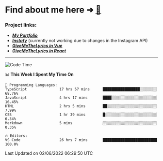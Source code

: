 # Find about me here ➜ [🧑](https://pauabella.dev)

### Project links:
- ***[My Portfolio](https://pauabella.dev)***
- ***[Instafy](https://instafy.me)*** (currently not working due to changes in the Instagram API)
- ***[GiveMeTheLyrics in Vue](https://lyrics.pauabella.dev)***
- ***[GiveMeTheLyrics in React](https://pauabella.dev/GiveMeTheLyrics)***

---
<!--START_SECTION:waka-->
![Code Time](http://img.shields.io/badge/Code%20Time-1%2C119%20hrs%204%20mins-blue)

📊 **This Week I Spent My Time On** 

```text
💬 Programming Languages: 
TypeScript               17 hrs 57 mins      █████████████████░░░░░░░░   68.76% 
JavaScript               4 hrs 17 mins       ████░░░░░░░░░░░░░░░░░░░░░   16.45% 
HTML                     2 hrs 5 mins        ██░░░░░░░░░░░░░░░░░░░░░░░   7.99% 
CSS                      1 hr 39 mins        █░░░░░░░░░░░░░░░░░░░░░░░░   6.34% 
Markdown                 5 mins              ░░░░░░░░░░░░░░░░░░░░░░░░░   0.35%

🔥 Editors: 
VS Code                  26 hrs 7 mins       █████████████████████████   100.0%

```


 Last Updated on 02/06/2022 06:29:50 UTC
<!--END_SECTION:waka-->
